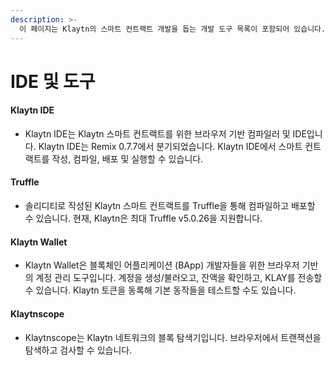 ```yaml
---
description: >-
  이 페이지는 Klaytn의 스마트 컨트랙트 개발을 돕는 개발 도구 목록이 포함되어 있습니다.
---
```


# IDE 및 도구

#### Klaytn IDE

* Klaytn IDE는 Klaytn 스마트 컨트랙트를 위한 브라우저 기반 컴파일러 및 IDE입니다. Klaytn IDE는 Remix 0.7.7에서 분기되었습니다. Klaytn IDE에서 스마트 컨트랙트를 작성, 컴파일, 배포 및 실행할 수 있습니다.

#### Truffle

* 솔리디티로 작성된 Klaytn 스마트 컨트랙트를 Truffle을 통해 컴파일하고 배포할 수 있습니다. 현재, Klaytn은 최대 Truffle v5.0.26을 지원합니다.

#### Klaytn Wallet

* Klaytn Wallet은 블록체인 어플리케이션 \(BApp\) 개발자들을 위한 브라우저 기반의 계정 관리 도구입니다. 계정을 생성/불러오고, 잔액을 확인하고, KLAY를 전송할 수 있습니다. Klaytn 토큰을 동록해 기본 동작들을 테스트할 수도 있습니다.

#### Klaytnscope

* Klaytnscope는 Klaytn 네트워크의 블록 탐색기입니다. 브라우저에서 트랜잭션을 탐색하고 검사할 수 있습니다.
